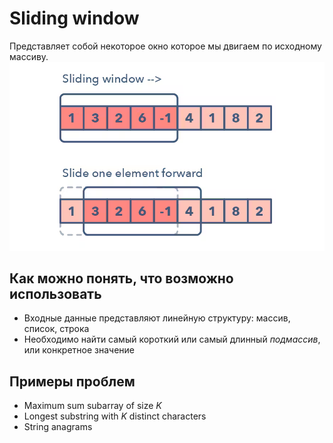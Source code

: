# Sliding window

Представляет собой некоторое окно которое мы двигаем по исходному массиву.
![Sliding window](_images/sliding_window.png "Sliding window")

## Как можно понять, что возможно использовать
- Входные данные  представляют линейную структуру: массив, список, строка
- Необходимо найти самый короткий или самый длинный *подмассив*, или конкретное значение

## Примеры проблем
- Maximum sum subarray of size *K*
- Longest substring with *K* distinct characters
- String anagrams